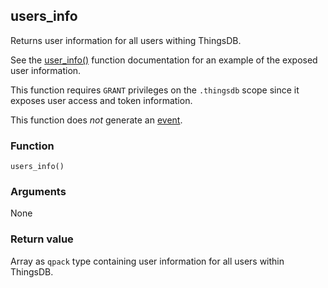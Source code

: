 ## users_info

Returns user information for all users withing ThingsDB.

See the [user_info()](#user_info) function documentation for an example of the exposed user information.

This function requires `GRANT` privileges on the `.thingsdb` scope since it
exposes user access and token information.

This function does *not* generate an [event](#events).

### Function
`users_info()`

### Arguments
None

### Return value
Array as `qpack` type containing user information for all users within ThingsDB.